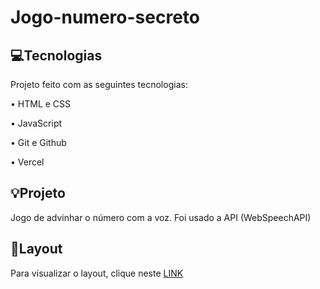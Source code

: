 # Jogo-numero-secreto

💻Tecnologias	
----

Projeto feito com as seguintes tecnologias:

• HTML e CSS

• JavaScript

• Git e Github

• Vercel 

💡Projeto
-------

Jogo de advinhar o número com a voz. Foi usado a API (WebSpeechAPI)

💎Layout
--------

Para visualizar o layout, clique neste <a href="https://jogo-numero-secreto-gray.vercel.app/" target="_blank">LINK</a>
